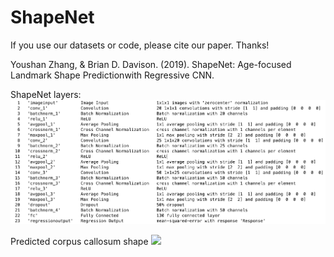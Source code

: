 # ShapeNet


If you use our datasets or code, please cite our paper. Thanks!

Youshan Zhang, & Brian D. Davison. (2019). ShapeNet: Age-focused Landmark Shape Predictionwith Regressive CNN.

ShapeNet layers:
![](https://github.com/heaventian93/ShapeNet/blob/master/Results/layers.png)

Predicted corpus callosum shape
![](https://github.com/heaventian93/ShapeNet/tree/master/Results/predicted_shape.png)
